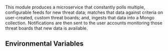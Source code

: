 This module produces a microservice that constantly polls multiple, configurable feeds for new threat data; matches that data against criteria on user-created, custom threat boards; and, ingests that data into a Mongo collection. Notifications are then sent to the user accounts monitoring those threat boards that new data is available.

## Environmental Variables
